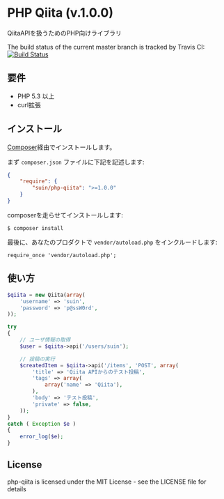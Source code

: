 # PHP Qiita (v.1.0.0)

QiitaAPIを扱うためのPHP向けライブラリ

The build status of the current master branch is tracked by Travis CI: [![Build Status](https://secure.travis-ci.org/suin/php-qiita.png?branch=master)](http://travis-ci.org/suin/php-qiita)


## 要件

* PHP 5.3 以上
* curl拡張

## インストール

[Composer](https://github.com/composer/composer)経由でインストールします。

まず `composer.json` ファイルに下記を記述します:

```json
{
	"require": {
		"suin/php-qiita": ">=1.0.0"
	}
}
```

composerを走らせてインストールします:

```
$ composer install
```

最後に、あなたのプロダクトで `vendor/autoload.php` をインクルードします:

```
require_once 'vendor/autoload.php';
```


## 使い方

```php
$qiita = new Qiita(array(
	'username' => 'suin',
	'password' => 'p@ssW0rd',
));

try
{
	// ユーザ情報の取得
	$user = $qiita->api('/users/suin');

	// 投稿の実行
	$createdItem = $qiita->api('/items', 'POST', array(
		'title' => 'Qiita APIからのテスト投稿',
		'tags' => array(
			array('name' => 'Qiita'),
		),
		'body' => 'テスト投稿',
		'private' => false,
	));
}
catch ( Exception $e )
{
	error_log($e);
}
```

## License

php-qiita is licensed under the MIT License - see the LICENSE file for details